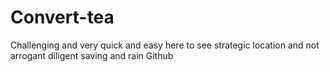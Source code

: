 # Convert-tea
Challenging and very quick and easy here to see strategic location and not arrogant diligent saving and rain Github 
